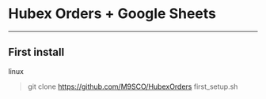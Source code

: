 # Hubex Orders + Google Sheets

------------

## First install

linux
> git clone https://github.com/M9SCO/HubexOrders
> first_setup.sh